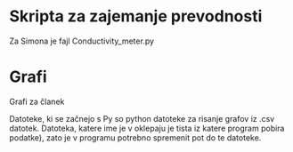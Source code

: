 # Skripta za zajemanje prevodnosti

Za Simona je fajl Conductivity_meter.py


# Grafi
Grafi za članek

Datoteke, ki se začnejo s Py so python datoteke za risanje grafov iz .csv datotek. Datoteka, katere ime je v oklepaju je tista iz katere program pobira podatke), zato je v programu potrebno spremenit pot do te datoteke.
